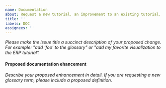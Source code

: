 ```yaml
---
name: Documentation
about: Request a new tutorial, an improvement to an existing tutorial, or a new term in our glossary.
title: ''
labels: DOC
assignees: ''
---
```


*Please make the issue title a succinct description of your proposed change.
For example: "add 'foo' to the glossary" or "add my favorite visualization to
the ERP tutorial".*

#### Proposed documentation ehancement
*Describe your proposed enhancement in detail. If you are requesting a new
glossary term, please include a proposed definition.*
